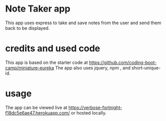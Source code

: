 # Note Taker app 
This app uses express to take and save notes from the user and send them back to be displayed.

# credits and used code
This app is based on the starter code at https://github.com/coding-boot-camp/miniature-eureka
The app also uses jquery, npm , and short-unique-id.

# usage
The app can be viewed live at https://verbose-fortnight-f18dc5e6ae47.herokuapp.com/
or hosted locally.

